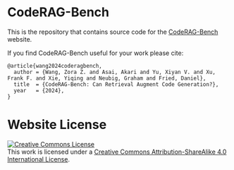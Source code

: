 # CodeRAG-Bench

This is the repository that contains source code for the [CodeRAG-Bench](https://code-rag-bench.github.io) website.

If you find CodeRAG-Bench useful for your work please cite:
```
@article{wang2024coderagbench,
  author = {Wang, Zora Z. and Asai, Akari and Yu, Xiyan V. and Xu, Frank F. and Xie, Yiqing and Neubig, Graham and Fried, Daniel},
  title  = {CodeRAG-Bench: Can Retrieval Augment Code Generation?},
  year   = {2024},
}
```

# Website License
<a rel="license" href="http://creativecommons.org/licenses/by-sa/4.0/"><img alt="Creative Commons License" style="border-width:0" src="https://i.creativecommons.org/l/by-sa/4.0/88x31.png" /></a><br />This work is licensed under a <a rel="license" href="http://creativecommons.org/licenses/by-sa/4.0/">Creative Commons Attribution-ShareAlike 4.0 International License</a>.
